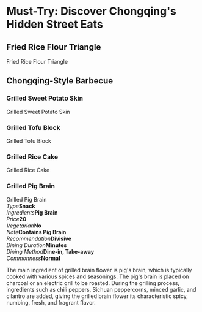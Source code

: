 # Must-Try: Discover Chongqing's Hidden Street Eats

## Fried Rice Flour Triangle

<Chinese word="三角粑">
<template #pinyin>sān jiǎo bā</template>
Fried Rice Flour Triangle
</Chinese>

<YouTube link="https://youtu.be/SXRvH0SRKlk?si=_QBQVI7tig3BBS6n&t=623">
<template #cover><img src="../../assets/youtube/insane-street-food-in-chongqing.jpg" alt="INSANE Street Food in Chongqing" /></template>
<template #title>INSANE Street Food in Chongqing, CHINA (2024)</template>
<template #author>KSquared</template>
<template #description>The snacks at the night market in downtown Chongqing are beyond description—so delicious and tempting that it's 'too dangerous' to stop eating.</template>
</YouTube>

## Chongqing-Style Barbecue

### Grilled Sweet Potato Skin

<Chinese word="烤苕皮" as="烤芍皮">
<template #pinyin>kǎo sháo pí</template>
Grilled Sweet Potato Skin
</Chinese>

<YouTube link="https://youtu.be/j22aObnfhG4?si=xO7KrOkcmKT3NJp2&t=860">
<template #cover><img src="../../assets/youtube/everything-i-ate-in-chongqing.jpg" alt="Everything I ate in Chongqing" /></template>
<template #title>Everything I ate in Chongqing, China (ULTIMATE STREET FOOD TOUR)</template>
<template #author>JetLag Warriors</template>
<template #description>Chongqing street food has completely captivated me. Once you get used to the spiciness, it becomes incredibly tasty; but at first, it can be quite a tingling surprise. I would give it a five-star rating.</template>
</YouTube>

### Grilled Tofu Block

<Chinese word="烤豆腐干">
<template #pinyin>kǎo dòu fǔ gàn</template>
Grilled Tofu Block
</Chinese>

### Grilled Rice Cake

<Chinese word="烤年糕">
<template #pinyin>kǎo nián gāo</template>
Grilled Rice Cake
</Chinese>

### Grilled Pig Brain

<Chinese word="烤脑花">
<template #pinyin>kǎo nǎo huā</template>
Grilled Pig Brain
</Chinese>

<Description>
<div><i>Type</i><b>Snack</b></div>
<div long><i>Ingredients</i><b>Pig Brain</b></div>
<div><i>Price</i><b><CNY>20</CNY></b></div>
<div><i>Vegetarian</i><b>No</b></div>
<div><i>Note</i><b>Contains Pig Brain</b></div>
<div><i>Recommendation</i><b>Divisive</b></div>
<div><i>Dining Duration</i><b>Minutes</b></div>
<div><i>Dining Method</i><b>Dine-in, Take-away</b></div>
<div><i>Commonness</i><b>Normal</b></div>
</Description>

<YouTube link="https://youtu.be/vTCuLOAKbgQ?si=rAmlN0TlDvd2eXrg&t=261">
<template #cover><img src="../../assets/youtube/chongqing-food-street.jpg" alt="Chongqing Food Street" /></template>
<template #title>Chongqing Food Street</template>
<template #author>Tucker Eats</template>
<template #description>Not just brains, other things I don’t really enjoy too, the grilled frog however. It’s a grilled delight. I’d insert a frog pun here, but I’m not clever enough. There’s also mashed potato and a baked durian.</template>
</YouTube>

The main ingredient of grilled brain flower is pig's brain, which is typically cooked with various spices and seasonings. The pig's brain is placed on charcoal or an electric grill to be roasted. During the grilling process, ingredients such as chili peppers, Sichuan peppercorns, minced garlic, and cilantro are added, giving the grilled brain flower its characteristic spicy, numbing, fresh, and fragrant flavor.
